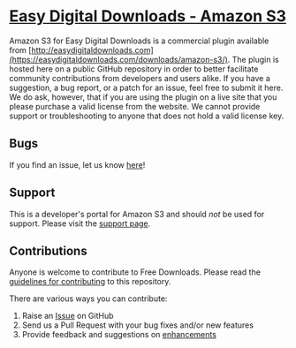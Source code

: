 # [Easy Digital Downloads - Amazon S3](https://easydigitaldownloads.com/downloads/amazon-s3/) #

Amazon S3 for Easy Digital Downloads is a commercial plugin available from [http://easydigitaldownloads.com](https://easydigitaldownloads.com/downloads/amazon-s3/). The plugin is hosted here on a public GitHub repository in order to better facilitate community contributions from developers and users alike. If you have a suggestion, a bug report, or a patch for an issue, feel free to submit it here. We do ask, however, that if you are using the plugin on a live site that you please purchase a valid license from the website. We cannot provide support or troubleshooting to anyone that does not hold a valid license key.

## Bugs ##
If you find an issue, let us know [here](https://github.com/easydigitaldownloads/edd-amazon-s3/issues?state=open)!

## Support ##
This is a developer's portal for Amazon S3 and should _not_ be used for support. Please visit the [support page](https://easydigitaldownloads.com/support).

## Contributions ##
Anyone is welcome to contribute to Free Downloads. Please read the [guidelines for contributing](https://github.com/easydigitaldownloads/edd-amazon-s3/blob/master/.github/CONTRIBUTING.md) to this repository.

There are various ways you can contribute:

1. Raise an [Issue](https://github.com/easydigitaldownloads/edd-amazon-s3/issues) on GitHub
2. Send us a Pull Request with your bug fixes and/or new features
3. Provide feedback and suggestions on [enhancements](https://github.com/easydigitaldownloads/edd-amazon-s3/issues?direction=desc&labels=Enhancement&page=1&sort=created&state=open)